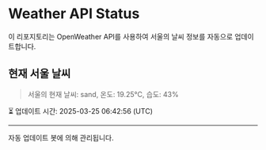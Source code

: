 
# Weather API Status

이 리포지토리는 OpenWeather API를 사용하여 서울의 날씨 정보를 자동으로 업데이트합니다.

## 현재 서울 날씨
> 서울의 현재 날씨: sand, 온도: 19.25°C, 습도: 43%

⏳ 업데이트 시간: 2025-03-25 06:42:56 (UTC)

---
자동 업데이트 봇에 의해 관리됩니다.
